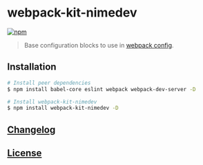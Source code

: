 # webpack-kit-nimedev
[![npm][npm-image]][npm-url]

[npm-image]: https://img.shields.io/npm/v/webpack-kit-nimedev.svg
[npm-url]: https://npmjs.org/package/webpack-kit-nimedev

> Base configuration blocks to use in [webpack config](https://webpack.js.org/configuration/).


## Installation

```sh
# Install peer dependencies
$ npm install babel-core eslint webpack webpack-dev-server -D

# Install webpack-kit-nimedev
$ npm install webpack-kit-nimedev -D
```


## [Changelog](CHANGELOG.md)


## [License](LICENSE.md)
